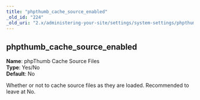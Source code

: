 ```yaml
---
title: "phpthumb_cache_source_enabled"
_old_id: "224"
_old_uri: "2.x/administering-your-site/settings/system-settings/phpthumb_cache_source_enabled"
---
```


phpthumb\_cache\_source\_enabled
--------------------------------

**Name**: phpThumb Cache Source Files   
**Type**: Yes/No   
**Default**: No

Whether or not to cache source files as they are loaded. Recommended to leave at No.